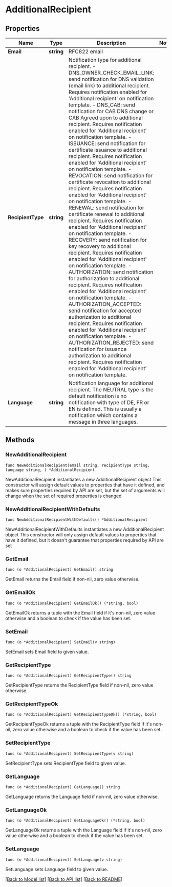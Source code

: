 # AdditionalRecipient

## Properties

Name | Type | Description | Notes
------------ | ------------- | ------------- | -------------
**Email** | **string** | RFC822 email | 
**RecipientType** | **string** | Notification type for additional recipient.   - DNS_OWNER_CHECK_EMAIL_LINK: send notification for DNS validation (email link) to additional recipient. Requires notification enabled for &#39;Additional recipient&#39; on notification template.   - DNS_CAB: send notification for CAB DNS change or CAB Agreed upon to additional recipient. Requires notification enabled for &#39;Additional recipient&#39; on notification template.   - ISSUANCE: send notification for certificate issuance to additional recipient. Requires notification enabled for &#39;Additional recipient&#39; on notification template.   - REVOCATION: send notification for certificate revocation to additional recipient. Requires notification enabled for &#39;Additional recipient&#39; on notification template.   - RENEWAL: send notification for certificate renewal to additional recipient. Requires notification enabled for &#39;Additional recipient&#39; on notification template.   - RECOVERY: send notification for key recovery to additional recipient. Requires notification enabled for &#39;Additional recipient&#39; on notification template.   - AUTHORIZATION: send notification for authorization to additional recipient. Requires notification enabled for &#39;Additional recipient&#39; on notification template.   - AUTHORIZATION_ACCEPTED: send notification for accepted authorization to additional recipient. Requires notification enabled for &#39;Additional recipient&#39; on notification template.   - AUTHORIZATION_REJECTED: send notification for issuance authorization to additional recipient. Requires notification enabled for &#39;Additional recipient&#39; on notification template.  | 
**Language** | **string** | Notification language for additional recipient. The NEUTRAL type is the default notification is no notification with type of DE, FR or EN is defined. This is usually a notification which contains a message in three languages.  | 

## Methods

### NewAdditionalRecipient

`func NewAdditionalRecipient(email string, recipientType string, language string, ) *AdditionalRecipient`

NewAdditionalRecipient instantiates a new AdditionalRecipient object
This constructor will assign default values to properties that have it defined,
and makes sure properties required by API are set, but the set of arguments
will change when the set of required properties is changed

### NewAdditionalRecipientWithDefaults

`func NewAdditionalRecipientWithDefaults() *AdditionalRecipient`

NewAdditionalRecipientWithDefaults instantiates a new AdditionalRecipient object
This constructor will only assign default values to properties that have it defined,
but it doesn't guarantee that properties required by API are set

### GetEmail

`func (o *AdditionalRecipient) GetEmail() string`

GetEmail returns the Email field if non-nil, zero value otherwise.

### GetEmailOk

`func (o *AdditionalRecipient) GetEmailOk() (*string, bool)`

GetEmailOk returns a tuple with the Email field if it's non-nil, zero value otherwise
and a boolean to check if the value has been set.

### SetEmail

`func (o *AdditionalRecipient) SetEmail(v string)`

SetEmail sets Email field to given value.


### GetRecipientType

`func (o *AdditionalRecipient) GetRecipientType() string`

GetRecipientType returns the RecipientType field if non-nil, zero value otherwise.

### GetRecipientTypeOk

`func (o *AdditionalRecipient) GetRecipientTypeOk() (*string, bool)`

GetRecipientTypeOk returns a tuple with the RecipientType field if it's non-nil, zero value otherwise
and a boolean to check if the value has been set.

### SetRecipientType

`func (o *AdditionalRecipient) SetRecipientType(v string)`

SetRecipientType sets RecipientType field to given value.


### GetLanguage

`func (o *AdditionalRecipient) GetLanguage() string`

GetLanguage returns the Language field if non-nil, zero value otherwise.

### GetLanguageOk

`func (o *AdditionalRecipient) GetLanguageOk() (*string, bool)`

GetLanguageOk returns a tuple with the Language field if it's non-nil, zero value otherwise
and a boolean to check if the value has been set.

### SetLanguage

`func (o *AdditionalRecipient) SetLanguage(v string)`

SetLanguage sets Language field to given value.



[[Back to Model list]](../README.md#documentation-for-models) [[Back to API list]](../README.md#documentation-for-api-endpoints) [[Back to README]](../README.md)



